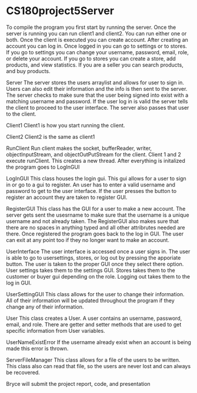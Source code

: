 # CS180project5Server
To compile the program you first start by running the server. Once the server is running you can run client1 and 
client2. You can run either one or both. Once the client is executed you can create account. After creating an account
you can log in. Once logged in you can go to settings or to stores. If you go to settings you can change your
username, password, email, role, or delete your account. If you go to stores you can create  a  store, add products, and view statistics. If you are a seller
you can search products, and buy products.

Server
The server stores the users arraylist and allows for user to sign in. Users can also edit their information
and the info is then sent to the server. The server checks to make sure that the user being signed into exist
with a matching username and password. If the user log in is valid the server tells the client to proceed
to the user interface. The server also passes that user to the client.

Client1
Client1 is how you start running the client.

Client2
Client2 is the same as client1

RunClient
Run client makes the socket, bufferReader, writer, objectInputStream, and objectOutPutStream for the 
client. Client 1 and 2 execute runClient. This creates a new thread. After everything is initalized the program
goes to LogInGUI

LogInGUI
This class houses the login gui. This gui allows for a user to sign in or go to a gui to register. An
user has to enter a valid username and password to get to the user interface. If the user presses the button to
register an account they are taken to register GUI.

RegisterGUI
This class has the GUI for a user to make a new account. The server gets sent the usesrname to make sure 
that the username is a unique username and not already taken. The RegisterGUI also makes sure that there
are no spaces in anything typed and all other attribrutes needed are there. Once registered the program goes
back to the log in GUI. The user can exit at any point too if they no longer want to make an account.

UserInterface
The user interface is accessed once a user signs in. The user is able to go to usersettings, stores, or log
out by pressing the apporiate button. The user is taken to the proper GUI once they select there option. User 
settings takes them to the settings GUI. Stores takes them to the customer or buyer gui depending on the role.
Logging out takes them to the log in GUI.

UserSettingGUI
This class allows for the user to change their information. All of their information will be updated throughout
the program if they change any of their information.

User
This class creates a User. A user contains an username, password, email, and role. There are getter
and setter methods that are used to get specific information from User variables.

UserNameExistError
If the username already exist when an account is being made this error is thrown.

ServerFileManager
This class allows for a file of the users to be written. This class also can read that file, so the users
are never lost and  can always be recovered.








Bryce will submit the project report, code, and presentation
